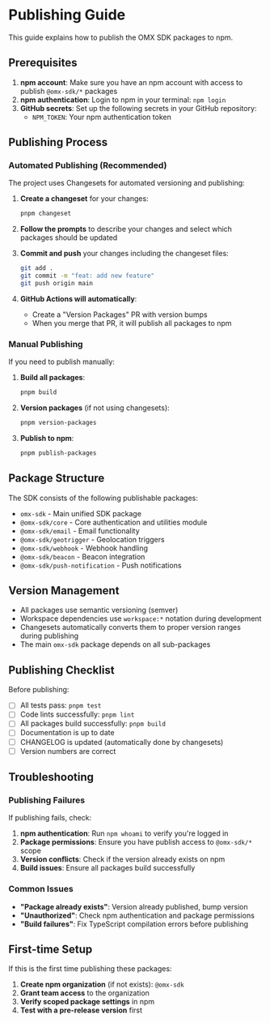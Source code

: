 # Publishing Guide

This guide explains how to publish the OMX SDK packages to npm.

## Prerequisites

1. **npm account**: Make sure you have an npm account with access to publish `@omx-sdk/*` packages
2. **npm authentication**: Login to npm in your terminal: `npm login`
3. **GitHub secrets**: Set up the following secrets in your GitHub repository:
   - `NPM_TOKEN`: Your npm authentication token

## Publishing Process

### Automated Publishing (Recommended)

The project uses Changesets for automated versioning and publishing:

1. **Create a changeset** for your changes:

   ```bash
   pnpm changeset
   ```

2. **Follow the prompts** to describe your changes and select which packages should be updated

3. **Commit and push** your changes including the changeset files:

   ```bash
   git add .
   git commit -m "feat: add new feature"
   git push origin main
   ```

4. **GitHub Actions will automatically**:
   - Create a "Version Packages" PR with version bumps
   - When you merge that PR, it will publish all packages to npm

### Manual Publishing

If you need to publish manually:

1. **Build all packages**:

   ```bash
   pnpm build
   ```

2. **Version packages** (if not using changesets):

   ```bash
   pnpm version-packages
   ```

3. **Publish to npm**:
   ```bash
   pnpm publish-packages
   ```

## Package Structure

The SDK consists of the following publishable packages:

- `omx-sdk` - Main unified SDK package
- `@omx-sdk/core` - Core authentication and utilities module
- `@omx-sdk/email` - Email functionality
- `@omx-sdk/geotrigger` - Geolocation triggers
- `@omx-sdk/webhook` - Webhook handling
- `@omx-sdk/beacon` - Beacon integration
- `@omx-sdk/push-notification` - Push notifications

## Version Management

- All packages use semantic versioning (semver)
- Workspace dependencies use `workspace:*` notation during development
- Changesets automatically converts them to proper version ranges during publishing
- The main `omx-sdk` package depends on all sub-packages

## Publishing Checklist

Before publishing:

- [ ] All tests pass: `pnpm test`
- [ ] Code lints successfully: `pnpm lint`
- [ ] All packages build successfully: `pnpm build`
- [ ] Documentation is up to date
- [ ] CHANGELOG is updated (automatically done by changesets)
- [ ] Version numbers are correct

## Troubleshooting

### Publishing Failures

If publishing fails, check:

1. **npm authentication**: Run `npm whoami` to verify you're logged in
2. **Package permissions**: Ensure you have publish access to `@omx-sdk/*` scope
3. **Version conflicts**: Check if the version already exists on npm
4. **Build issues**: Ensure all packages build successfully

### Common Issues

- **"Package already exists"**: Version already published, bump version
- **"Unauthorized"**: Check npm authentication and package permissions
- **"Build failures"**: Fix TypeScript compilation errors before publishing

## First-time Setup

If this is the first time publishing these packages:

1. **Create npm organization** (if not exists): `@omx-sdk`
2. **Grant team access** to the organization
3. **Verify scoped package settings** in npm
4. **Test with a pre-release version** first
